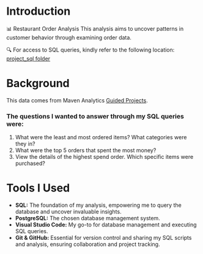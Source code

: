 # Introduction

📊 Restaurant Order Analysis
This analysis aims to uncover patterns in customer behavior through examining order data.

🔍 For access to SQL queries, kindly refer to the following location: [project_sql folder](/project_sql/)

# Background

This data comes from Maven Analytics [Guided Projects](https://app.mavenanalytics.io/guided-projects/d7167b45-6317-49c9-b2bb-42e2a9e9c0bc).

### The questions I wanted to answer through my SQL queries were:

1. What were the least and most ordered items? What categories were they in?
2. What were the top 5 orders that spent the most money?
3. View the details of the highest spend order. Which specific items were purchased?

# Tools I Used

- **SQL:** The foundation of my analysis, empowering me to query the database and uncover invaluable insights.
- **PostgreSQL:** The chosen database management system.
- **Visual Studio Code:** My go-to for database management and executing SQL queries.
- **Git & GitHub:** Essential for version control and sharing my SQL scripts and analysis, ensuring collaboration and project tracking.
